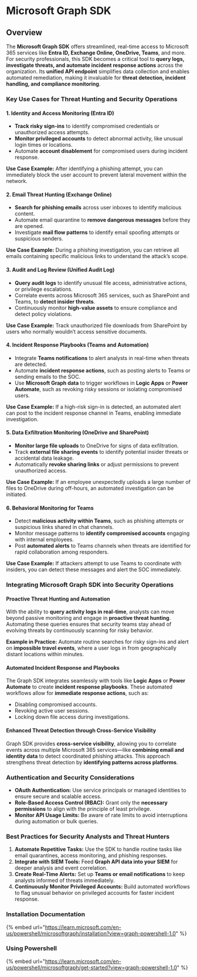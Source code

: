 # Microsoft Graph SDK

## Overview

The **Microsoft Graph SDK** offers streamlined, real-time access to Microsoft 365 services like **Entra ID, Exchange Online, OneDrive, Teams**, and more. For security professionals, this SDK becomes a critical tool to **query logs, investigate threats, and automate incident response actions** across the organization. Its **unified API endpoint** simplifies data collection and enables automated remediation, making it invaluable for **threat detection, incident handling, and compliance monitoring**.

### **Key Use Cases for Threat Hunting and Security Operations**

#### 1. **Identity and Access Monitoring (Entra ID)**

* **Track risky sign-ins** to identify compromised credentials or unauthorized access attempts.
* **Monitor privileged accounts** to detect abnormal activity, like unusual login times or locations.
* Automate **account disablement** for compromised users during incident response.

**Use Case Example:** After identifying a phishing attempt, you can immediately block the user account to prevent lateral movement within the network.

#### 2. **Email Threat Hunting (Exchange Online)**

* **Search for phishing emails** across user inboxes to identify malicious content.
* Automate email quarantine to **remove dangerous messages** before they are opened.
* Investigate **mail flow patterns** to identify email spoofing attempts or suspicious senders.

**Use Case Example:** During a phishing investigation, you can retrieve all emails containing specific malicious links to understand the attack’s scope.

#### 3. **Audit and Log Review (Unified Audit Log)**

* **Query audit logs** to identify unusual file access, administrative actions, or privilege escalations.
* Correlate events across Microsoft 365 services, such as SharePoint and Teams, to **detect insider threats**.
* Continuously monitor **high-value assets** to ensure compliance and detect policy violations.

**Use Case Example:** Track unauthorized file downloads from SharePoint by users who normally wouldn’t access sensitive documents.

#### 4. **Incident Response Playbooks (Teams and Automation)**

* Integrate **Teams notifications** to alert analysts in real-time when threats are detected.
* Automate **incident response actions**, such as posting alerts to Teams or sending emails to the SOC.
* Use **Microsoft Graph data** to trigger workflows in **Logic Apps** or **Power Automate**, such as revoking risky sessions or isolating compromised users.

**Use Case Example:** If a high-risk sign-in is detected, an automated alert can post to the incident response channel in Teams, enabling immediate investigation.

#### 5. **Data Exfiltration Monitoring (OneDrive and SharePoint)**

* **Monitor large file uploads** to OneDrive for signs of data exfiltration.
* Track **external file sharing events** to identify potential insider threats or accidental data leakage.
* Automatically **revoke sharing links** or adjust permissions to prevent unauthorized access.

**Use Case Example:** If an employee unexpectedly uploads a large number of files to OneDrive during off-hours, an automated investigation can be initiated.

#### 6. **Behavioral Monitoring for Teams**

* Detect **malicious activity within Teams**, such as phishing attempts or suspicious links shared in chat channels.
* Monitor message patterns to **identify compromised accounts** engaging with internal employees.
* Post **automated alerts** to Teams channels when threats are identified for rapid collaboration among responders.

**Use Case Example:** If attackers attempt to use Teams to coordinate with insiders, you can detect these messages and alert the SOC immediately.

### **Integrating Microsoft Graph SDK into Security Operations**

#### **Proactive Threat Hunting and Automation**

With the ability to **query activity logs in real-time**, analysts can move beyond passive monitoring and engage in **proactive threat hunting**. Automating these queries ensures that security teams stay ahead of evolving threats by continuously scanning for risky behavior.

**Example in Practice:** Automate routine searches for risky sign-ins and alert on **impossible travel events**, where a user logs in from geographically distant locations within minutes.

#### **Automated Incident Response and Playbooks**

The Graph SDK integrates seamlessly with tools like **Logic Apps** or **Power Automate** to create **incident response playbooks**. These automated workflows allow for **immediate response actions**, such as:

* Disabling compromised accounts.
* Revoking active user sessions.
* Locking down file access during investigations.

#### **Enhanced Threat Detection through Cross-Service Visibility**

Graph SDK provides **cross-service visibility**, allowing you to correlate events across multiple Microsoft 365 services—like **combining email and identity data** to detect coordinated phishing attacks. This approach strengthens threat detection by **identifying patterns across platforms**.

### **Authentication and Security Considerations**

* **OAuth Authentication:** Use service principals or managed identities to ensure secure and scalable access.
* **Role-Based Access Control (RBAC):** Grant only the **necessary permissions** to align with the principle of least privilege.
* **Monitor API Usage Limits:** Be aware of rate limits to avoid interruptions during automation or bulk queries.

### **Best Practices for Security Analysts and Threat Hunters**

1. **Automate Repetitive Tasks:** Use the SDK to handle routine tasks like email quarantines, access monitoring, and phishing responses.
2. **Integrate with SIEM Tools:** Feed **Graph API data into your SIEM** for deeper analysis and event correlation.
3. **Create Real-Time Alerts:** Set up **Teams or email notifications** to keep analysts informed of threats immediately.
4. **Continuously Monitor Privileged Accounts:** Build automated workflows to flag unusual behavior on privileged accounts for faster incident response.

### Installation Documentation <a href="#installation-documentation" id="installation-documentation"></a>

{% embed url="https://learn.microsoft.com/en-us/powershell/microsoftgraph/installation?view=graph-powershell-1.0" %}

### Using Powershell <a href="#using-powershell" id="using-powershell"></a>

{% embed url="https://learn.microsoft.com/en-us/powershell/microsoftgraph/get-started?view=graph-powershell-1.0" %}
